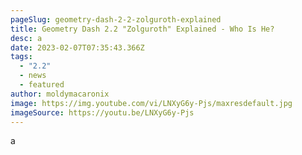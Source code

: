 ```yaml
---
pageSlug: geometry-dash-2-2-zolguroth-explained
title: Geometry Dash 2.2 "Zolguroth" Explained - Who Is He?
desc: a
date: 2023-02-07T07:35:43.366Z
tags:
  - "2.2"
  - news
  - featured
author: moldymacaronix
image: https://img.youtube.com/vi/LNXyG6y-Pjs/maxresdefault.jpg
imageSource: https://youtu.be/LNXyG6y-Pjs
---
```

a